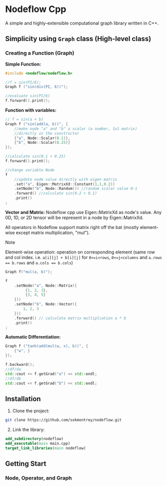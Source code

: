 # Nodeflow Cpp
A simple and highly-extensible computational graph library written in C++.

## Simplicity using `Graph` class (High-level class)

### Creating a Function (Graph)
**Simple Function:**
```cpp
#include <nodeflow/nodeflow.h>

//f = sin(PI/6);
Graph f ("sin(div(PI, 6))");

//evaluate sin(PI/6)
f.forward().print();
```

**Function with variables:**
```cpp
// f = sin(a + b)
Graph f ("sin(add(a, b))", {
	//make node "a" and "b" a scalar (a number, 1x1 matrix)
	//directly in the constructor
	{"a", Node::Scalar(0.1)},
	{"b", Node::Scalar(0.25)}
});

//calculate sin(0.1 + 0.25)
f.forward().print();

//change variable Node
f
	//update node value directly with eigen matrix
	.set("a", Eigen::MatrixXd::Constant(1,1,0.2))
	.setNode("b", Node::Random()) //random scalar value 0-1
	.forward() //calculate sin(0.2 + 0.1)
	.print()
;
```

**Vector and Matrix:**
Nodeflow cpp use Eigen::MatrixXd as node's value. Any 0D, 1D, or 2D tensor will be represent in a node by Eigen::MatrixXd.

All operators in Nodeflow support matrix right off the bat (mostly element-wise except matrix multiplication, "mul"). 

>[!Note]
>Element-wise operation: operation on corresponding element (same row and col index. i.e. `a[i][j] + b[i][j]` for `0<=i<rows`, `0<=j<columns` and `a.rows == b.rows` and `a.cols == b.cols`) 

```cpp
Graph f("mul(a, b)");

f
	.setNode("a", Node::Matrix({
		 {1, 2, 3},
		 {3, 4, 5}
	}))
	.setNode("b", Node::Vector({
		1, 2, 3
	}))
	.forward() // calculate matrix multiplcation a * b
	.print()
;
```

**Automatic Differentiation:**
```cpp
Graph f ("tanh(add(mul(w, x), b))", {
	{"w", }
});

f.backward();
//df/da
std::cout << f.getGrad("a") << std::endl;
//df/db
std::cout << f.getGrad("b") << std::endl;
```

## Installation 

1. Clone the project:

```bash
git clone https://github.com/sokmontrey/nodeflow.git
```

2. Link the library:

```cmake
add_subdirectory(nodeflow)
add_executable(main main.cpp)
target_link_libraries(main nodeflow)
```

## Getting Start

### Node, Operator, and Graph
